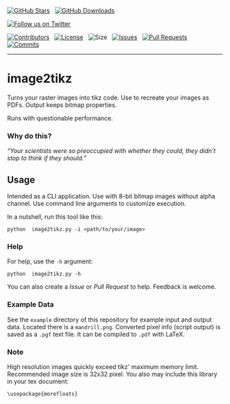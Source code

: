 [![GitHub Stars](https://img.shields.io/github/stars/RUB-NilsFo/image2tikz.svg?style=social&label=Star)](https://github.com/NilsFo/image2tikz)
&nbsp;
[![GitHub Downloads](https://img.shields.io/github/downloads/NilsFo/image2tikz/total?style=social)](https://github.com/NilsFo/image2tikz/releases)


[![Follow us on Twitter](https://img.shields.io/twitter/follow/NilsFoer?style=social&logo=twitter)](https://twitter.com/intent/follow?screen_name=NilsFoer) &nbsp;

[![Contributors](https://img.shields.io/github/contributors/NilsFo/image2tikz?style=flat)](https://github.com/NilsFo/image2tikz/graphs/contributors)
&nbsp;
[![License](https://img.shields.io/github/license/NilsFo/image2tikz?color=green&style=flat)](https://github.com/NilsFo/image2tikz/LICENSE)
&nbsp;
![Size](https://img.shields.io/github/repo-size/NilsFo/image2tikz?style=flat)
&nbsp;
[![Issues](https://img.shields.io/github/issues/NilsFo/image2tikz?style=flat)](https://github.com/NilsFo/image2tikz/issues)
&nbsp;
[![Pull Requests](https://img.shields.io/github/issues-pr/NilsFo/image2tikz?style=flat)](https://github.com/NilsFo/image2tikz/pulls)
&nbsp;
[![Commits](https://img.shields.io/github/commit-activity/m/NilsFo/image2tikz?style=flat)](https://github.com/NilsFo/image2tikz/)

***

# image2tikz
Turns your raster images into tikz code.
Use to recreate your images as PDFs.
Output keeps bitmap properties.

Runs with questionable performance.

### Why do this?
_“Your scientists were so preoccupied with whether they could, they didn’t stop to think if they should.”_

## Usage
Intended as a CLI application.
Use with 8-bit bitmap images without alpha channel.
Use command line arguments to customize execution.

In a nutshell, run this tool like this:

```python  image2tikz.py -i <path/to/your/image>```


### Help
For help, use the `-h` argument:

```python  image2tikz.py -h```

You can also create a _Issue_ or _Pull Request_ to help.
Feedback is welcome.

### Example Data
See the `example` directory of this repository for example input and output data.
Located there is a `mandrill.png`.
Converted pixel info (script output) is saved as a `.pgf` text file.
It can be compiled to `.pdf` with LaTeX.

### Note
High resolution images quickly exceed tikz' maximum memory limit.
Recommended image size is 32x32 pixel.
You also may include this library in your tex document:

````
\usepackage{morefloats}
````
